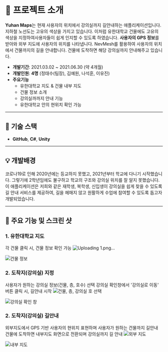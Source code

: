 # 📖 프로젝트 소개

**Yuhan Maps**는 현재 사용자의 위치에서 강의실까지 길안내하는 애플리케이션입니다.
지하철 노선도는 고유의 색상을 가지고 있습니다. 이처럼 유한대학교 건물에도 고유의 색상을 지정하여사용자들이 쉽게 인지할 수 있도록 하였습니다.
**사용자의 GPS 정보**를 받아와 외부 지도에 사용자의 위치를 나타냅니다. NevMesh를 활용하여 사용자의 위치에서 건물까지의 길을 안내합니다. 건물에 도착하면 해당 강의실까지 안내해주고 있습니다.

- **개발기간**: 2021.03.02 ~ 2021.06.30 (약 4개월)
- **개발인원**: **4명** (정태수(팀장), 김예원, 나석훈, 이유진)
- **주요기능**
  - 유한대학교 지도 & 건물 내부 지도
  - 건물 정보 소개
  - 강의실까까지 안내 기능
  - 유한대학교 안의 현위치 확인 가능
  
---

## 🔧 기술 스택
- **GitHub**, **C#**, **Unity**

---

## 💡 개발배경
코로나19로 인해 2020년에는 등교하지 못했고, 2021년부터 학교에 다니기 시작했습니다. 그렇기에 2학년임에도 불구하고 학교의 구조와 강의실 위치를 잘 알지 못했습니다. 이 애플리케이션은 저희와 같은 재학생, 복학생, 신입생이 강의실을 쉽게 찾을 수 있도록 길 안내 서비스를 제공하여, 길을 헤매지 않고 원활하게 수업에 참여할 수 있도록 돕고자 개발되었습니다.

---
## 🎰 주요 기능 및 스크린 샷

### 1. **유한대학교 지도**
각 건물 클릭 시, 건물 정보 확인 가능
![Uploading 1.png…]()

![건물 정보](https://prod-files-secure.s3.us-west-2.amazonaws.com/c929a78f-8725-41fb-8c23-b40344b7f193/7d4dfcac-4a3b-460d-ad87-8fc9d4af5360/image.png)

### 2. **도착지(강의실) 지정**
사용자가 원하는 강의실 정보(건물, 층, 호수) 선택
강의실 확인창에서 '강의실로 이동' 버튼 클릭 시, 길안내 시작
![건물, 층, 강의실 호 선택](https://prod-files-secure.s3.us-west-2.amazonaws.com/c929a78f-8725-41fb-8c23-b40344b7f193/bb09c03e-5547-4f0e-9eab-ffa2844fc998/image.png)

![강의실 확인 창](https://prod-files-secure.s3.us-west-2.amazonaws.com/c929a78f-8725-41fb-8c23-b40344b7f193/b169da04-93a8-429f-834d-a597c8c7f76b/image.png)

### 2. **도착지(강의실) 길안내**
외부지도에서 GPS 기반 사용자의 현위치 표현하며 사용자가 원하는 건물까지 길안내
건물에 도착하면 내부지도 화면으로 전환되며 강의실까지 길 안내
![외부 지도](https://prod-files-secure.s3.us-west-2.amazonaws.com/c929a78f-8725-41fb-8c23-b40344b7f193/58731794-6483-45a7-9c57-ce1f2eba440c/image.png)

![내부 지도](https://prod-files-secure.s3.us-west-2.amazonaws.com/c929a78f-8725-41fb-8c23-b40344b7f193/ea984e96-2a6c-48b4-a7f4-596fcea459f0/image.png)
